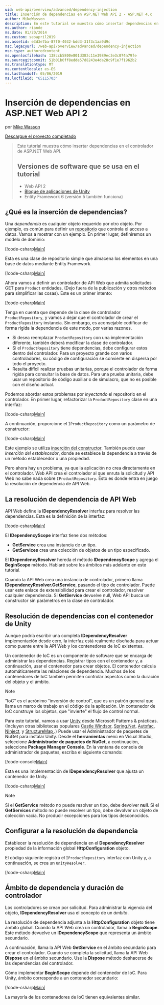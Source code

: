 ```yaml
---
uid: web-api/overview/advanced/dependency-injection
title: Inserción de dependencias en ASP.NET Web API 2 - ASP.NET 4.x
author: MikeWasson
description: En este tutorial se muestra cómo insertar dependencias en el controlador de ASP.NET Web API para ASP.NET 4.x.
ms.author: riande
ms.date: 01/20/2014
ms.custom: seoapril2019
ms.assetid: e3d3e7ba-87f0-4032-bdd3-31f3c1aa9d9c
msc.legacyurl: /web-api/overview/advanced/dependency-injection
msc.type: authoredcontent
ms.openlocfilehash: 138ccb5800e801d382c11e3989ec3e3c074a79fe
ms.sourcegitcommit: 51b01b6ff8edde57d8243e4da28c9f1e7f1962b2
ms.translationtype: MT
ms.contentlocale: es-ES
ms.lasthandoff: 05/06/2019
ms.locfileid: "65115703"
---
```

# <a name="dependency-injection-in-aspnet-web-api-2"></a>Inserción de dependencias en ASP.NET Web API 2

por [Mike Wasson](https://github.com/MikeWasson)

[Descargue el proyecto completado](http://code.msdn.microsoft.com/ASP-NET-Web-API-Tutorial-468ee148)

> Este tutorial muestra cómo insertar dependencias en el controlador de ASP.NET Web API.
> 
> ## <a name="software-versions-used-in-the-tutorial"></a>Versiones de software que se usa en el tutorial
> 
> 
> - Web API 2
> - [Bloque de aplicaciones de Unity](https://www.nuget.org/packages/Unity/)
> - Entity Framework 6 (versión 5 también funciona)

## <a name="what-is-dependency-injection"></a>¿Qué es la inserción de dependencias?

Una *dependencia* es cualquier objeto requerido por otro objeto. Por ejemplo, es común para definir un [repositorio](http://martinfowler.com/eaaCatalog/repository.html) que controla el acceso a datos. Vamos a mostrar con un ejemplo. En primer lugar, definiremos un modelo de dominio:

[!code-csharp[Main](dependency-injection/samples/sample1.cs)]

Esta es una clase de repositorio simple que almacena los elementos en una base de datos mediante Entity Framework.

[!code-csharp[Main](dependency-injection/samples/sample2.cs)]

Ahora vamos a definir un controlador de API Web que admita solicitudes GET para `Product` entidades. (Dejo fuera de la publicación y otros métodos para simplificar las cosas). Este es un primer intento:

[!code-csharp[Main](dependency-injection/samples/sample3.cs)]

Tenga en cuenta que depende de la clase de controlador `ProductRepository`, y vamos a dejar que el controlador de crear el `ProductRepository` instancia. Sin embargo, es aconsejable codificar de forma rígida la dependencia de este modo, por varias razones.

- Si desea reemplazar `ProductRepository` con una implementación diferente, también deberá modificar la clase de controlador.
- Si el `ProductRepository` tiene dependencias, debe configurar estos dentro del controlador. Para un proyecto grande con varios controladores, su código de configuración se convierte en dispersa por todo el proyecto.
- Resulta difícil realizar pruebas unitarias, porque el controlador de forma rígida para consultar la base de datos. Para una prueba unitaria, debe usar un repositorio de código auxiliar o de simulacro, que no es posible con el diseño actual.

Podemos abordar estos problemas por *inyectando* el repositorio en el controlador. En primer lugar, refactorizar la `ProductRepository` clase en una interfaz:

[!code-csharp[Main](dependency-injection/samples/sample4.cs)]

A continuación, proporcione el `IProductRepository` como un parámetro de constructor:

[!code-csharp[Main](dependency-injection/samples/sample5.cs)]

Este ejemplo se utiliza [inserción del constructor](http://www.martinfowler.com/articles/injection.html#FormsOfDependencyInjection). También puede usar *inserción del establecedor*, donde se establece la dependencia a través de un método establecedor o una propiedad.

Pero ahora hay un problema, ya que la aplicación no crea directamente en el controlador. Web API crea el controlador al que enruta la solicitud y API Web no sabe nada sobre `IProductRepository`. Esto es donde entra en juego la resolución de dependencia de API Web.

## <a name="the-web-api-dependency-resolver"></a>La resolución de dependencia de API Web

API Web define la **IDependencyResolver** interfaz para resolver las dependencias. Esta es la definición de la interfaz:

[!code-csharp[Main](dependency-injection/samples/sample6.cs)]

El **IDependencyScope** interfaz tiene dos métodos:

- **GetService** crea una instancia de un tipo.
- **GetServices** crea una colección de objetos de un tipo especificado.

El **IDependencyResolver** hereda el método **IDependencyScope** y agrega el **BeginScope** método. Hablaré sobre los ámbitos más adelante en este tutorial.

Cuando la API Web crea una instancia de controlador, primero llama **IDependencyResolver.GetService**, pasando el tipo de controlador. Puede usar este enlace de extensibilidad para crear el controlador, resolver cualquier dependencia. Si **GetService** devuelve null, Web API busca un constructor sin parámetros en la clase de controlador.

## <a name="dependency-resolution-with-the-unity-container"></a>Resolución de dependencias con el contenedor de Unity

Aunque podría escribir una completa **IDependencyResolver** implementación desde cero, la interfaz está realmente diseñada para actuar como puente entre la API Web y los contenedores de IoC existentes.

Un contenedor de IoC es un componente de software que se encarga de administrar las dependencias. Registrar tipos con el contenedor y, a continuación, usar el contenedor para crear objetos. El contenedor calcula automáticamente las relaciones de dependencia. Muchos de los contenedores de IoC también permiten controlar aspectos como la duración del objeto y el ámbito.

> [!NOTE]
> "IoC" es el acrónimo "inversión de control", que es un patrón general que llama un marco de trabajo en el código de la aplicación. Un contenedor de IoC construye los objetos, que "invierte" el flujo de control normal.

Para este tutorial, vamos a usar [Unity](https://msdn.microsoft.com/library/ff647202.aspx) desde Microsoft Patterns &amp; prácticas. (Incluyen otras bibliotecas populares [Castle Windsor](http://www.castleproject.org/), [Spring.Net](http://www.springframework.net/), [Autofac](https://code.google.com/p/autofac/), [Ninject](http://www.ninject.org/), y [StructureMap ](http://structuremap.github.io/documentation/).) Puede usar el Administrador de paquetes de NuGet para instalar Unity. Desde el **herramientas** menú en Visual Studio, seleccione **Administrador de paquetes de NuGet**, a continuación, seleccione **Package Manager Console**. En la ventana de consola de administrador de paquetes, escriba el siguiente comando:

[!code-console[Main](dependency-injection/samples/sample7.cmd)]

Esta es una implementación de **IDependencyResolver** que ajusta un contenedor de Unity.

[!code-csharp[Main](dependency-injection/samples/sample8.cs)]

> [!NOTE]
> Si el **GetService** método no puede resolver un tipo, debe devolver **null**. Si el **GetServices** método no puede resolver un tipo, debe devolver un objeto de colección vacía. No producir excepciones para los tipos desconocidos.

## <a name="configuring-the-dependency-resolver"></a>Configurar a la resolución de dependencia

Establecer la resolución de dependencia en el **DependencyResolver** propiedad de la información global **HttpConfiguration** objeto.

El código siguiente registra el `IProductRepository` interfaz con Unity y, a continuación, se crea un `UnityResolver`.

[!code-csharp[Main](dependency-injection/samples/sample9.cs)]

## <a name="dependency-scope-and-controller-lifetime"></a>Ámbito de dependencia y duración de controlador

Los controladores se crean por solicitud. Para administrar la vigencia del objeto, **IDependencyResolver** usa el concepto de un *ámbito*.

La resolución de dependencia adjunta a la **HttpConfiguration** objeto tiene ámbito global. Cuando la API Web crea un controlador, llama a **BeginScope**. Este método devuelve un **IDependencyScope** que representa un ámbito secundario.

A continuación, llama la API Web **GetService** en el ámbito secundario para crear el controlador. Cuando se completa la solicitud, llama la API Web **Dispose** en el ámbito secundario. Use la **Dispose** método deshacerse de las dependencias del controlador.

Cómo implementar **BeginScope** depende del contenedor de IoC. Para Unity, ámbito corresponde a un contenedor secundario:

[!code-csharp[Main](dependency-injection/samples/sample10.cs)]

La mayoría de los contenedores de IoC tienen equivalentes similar.
